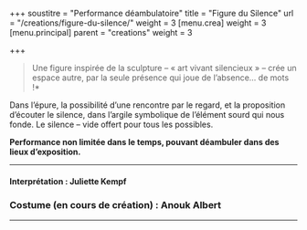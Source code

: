 +++
soustitre = "Performance déambulatoire"
title = "Figure du Silence"
url = "/creations/figure-du-silence/"
weight = 3
[menu.crea]
weight = 3
[menu.principal]
parent = "creations"
weight = 3

+++
>Une figure inspirée de la sculpture – « art vivant silencieux » – crée un espace autre, par la seule présence qui joue de l’absence… de mots !*


Dans l’épure, la possibilité d’une rencontre par le regard, et la proposition d’écouter le silence, dans l’argile symbolique de l’élément sourd qui nous fonde. Le silence – vide offert pour tous les possibles. 

**Performance non limitée dans le temps, pouvant déambuler dans des lieux d’exposition.**

___
#### Interprétation : Juliette Kempf
### Costume (en cours de création) : Anouk Albert
___